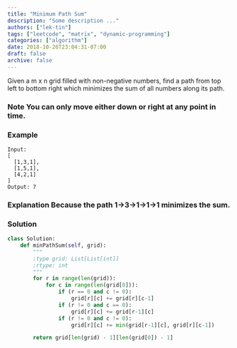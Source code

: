 ```yaml
---
title: "Minimum Path Sum"
description: "Some description ..."
authors: ["lek-tin"]
tags: ["leetcode", "matrix", "dynamic-programming"]
categories: ["algorithm"]
date: 2018-10-26T23:04:31-07:00
draft: false
archive: false
---
```

Given a m x n grid filled with non-negative numbers, find a path from top left to bottom right which minimizes the sum of all numbers along its path.

### Note You can only move either down or right at any point in time.

### Example
```
Input:
[
  [1,3,1],
  [1,5,1],
  [4,2,1]
]
Output: 7
```
### Explanation Because the path 1→3→1→1→1 minimizes the sum.
### Solution
```python
class Solution:
    def minPathSum(self, grid):
        """
        :type grid: List[List[int]]
        :rtype: int
        """
        for r in range(len(grid)):
            for c in range(len(grid[0])):
                if (r == 0 and c != 0):
                    grid[r][c] += grid[r][c-1]
                if (r != 0 and c == 0):
                    grid[r][c] += grid[r-1][c]
                if (r != 0 and c != 0):
                    grid[r][c] += min(grid[r-1][c], grid[r][c-1])

        return grid[len(grid) - 1][len(grid[0]) - 1]
```